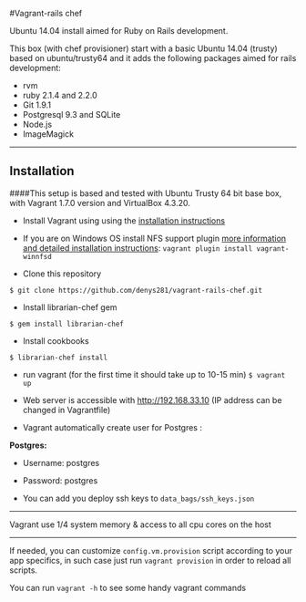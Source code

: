 #Vagrant-rails chef

Ubuntu 14.04 install aimed for Ruby on Rails development.

This box (with chef provisioner) start with a basic Ubuntu 14.04 (trusty) based on ubuntu/trusty64 and it adds the following packages aimed for rails development:

- rvm
- ruby 2.1.4 and 2.2.0
- Git 1.9.1
- Postgresql 9.3 and SQLite
- Node.js
- ImageMagick

----------


## Installation
####This setup is based and tested with Ubuntu Trusty 64 bit base box, with Vagrant 1.7.0 version and VirtualBox 4.3.20.

* Install Vagrant using using the [installation instructions](http://docs.vagrantup.com/v2/installation/index.html)

* If you are on Windows OS install NFS support plugin [more information and detailed installation instructions](https://github.com/GM-Alex/vagrant-winnfsd):
```vagrant plugin install vagrant-winnfsd```

* Clone this repository

```$ git clone https://github.com/denys281/vagrant-rails-chef.git```

* Install librarian-chef gem

```$ gem install librarian-chef```

* Install cookbooks

```$ librarian-chef install```

* run vagrant (for the first time it should take up to 10-15 min)
```$ vagrant up```

* Web server is accessible with http://192.168.33.10 (IP address can be changed in Vagrantfile)

* Vagrant automatically create user for Postgres :

**Postgres:**
* Username: postgres
* Password: postgres

* You can add you deploy ssh keys to ```data_bags/ssh_keys.json```
----------


Vagrant use 1/4 system memory & access to all cpu cores on the host


----------

If needed, you can customize `config.vm.provision` script according to your app specifics, in such case just run `vagrant provision` in order to reload all scripts.

You can run `vagrant -h` to see some handy vagrant commands
